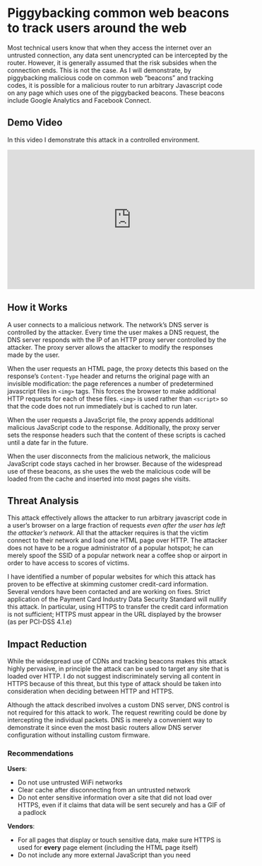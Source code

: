 # Piggybacking common web beacons to track users around the web

Most technical users know that when they access the internet over an untrusted connection, any data sent unencrypted can be intercepted by the router. However, it is generally assumed that the risk subsides when the connection ends. This is not the case. As I will demonstrate, by piggybacking malicious code on common web “beacons” and tracking codes, it is possible for a malicious router to run arbitrary Javascript code on any page which uses one of the piggybacked beacons. These beacons include Google Analytics and Facebook Connect.

Demo Video
----------

In this video I demonstrate this attack in a controlled environment.

<iframe width="560" height="315" src="http://www.youtube.com/embed/_BUg9NzdLd4" frameborder="0" allowfullscreen></iframe>

How it Works
------------

A user connects to a malicious network. The network’s DNS server is controlled by the attacker. Every time the user makes a DNS request, the DNS server responds with the IP of an HTTP proxy server controlled by the attacker. The proxy server allows the attacker to modify the responses made by the user.

When the user requests an HTML page, the proxy detects this based on the response’s `Content-Type` header and returns the original page with an invisible modification: the page references a number of predetermined javascript files in `<img>` tags. This forces the browser to make additional HTTP requests for each of these files. `<img>` is used rather than `<script>` so that the code does not run immediately but is cached to run later.

When the user requests a JavaScript file, the proxy appends additional malicious JavaScript code to the response. Additionally, the proxy server sets the response headers such that the content of these scripts is cached until a date far in the future.

When the user disconnects from the malicious network, the malicious JavaScript code stays cached in her browser. Because of the widespread use of these beacons, as she uses the web the malicious code will be loaded from the cache and inserted into most pages she visits.

Threat Analysis
---------------

This attack effectively allows the attacker to run arbitrary javascript code in a user’s browser on a large fraction of requests *even after the user has left the attacker’s network*. All that the attacker requires is that the victim connect to their network and load one HTML page over HTTP. The attacker does not have to be a rogue administrator of a popular hotspot; he can merely spoof the SSID of a popular network near a coffee shop or airport in order to have access to scores of victims.

I have identified a number of popular websites for which this attack has proven to be effective at skimming customer credit-card information. Several vendors have been contacted and are working on fixes. Strict application of the Payment Card Industry Data Security Standard will nullify this attack. In particular, using HTTPS to transfer the credit card information is not sufficient; HTTPS must appear in the URL displayed by the browser (as per PCI-DSS 4.1.e)

Impact Reduction
----------------

While the widespread use of CDNs and tracking beacons makes this attack highly pervasive, in principle the attack can be used to target any site that is loaded over HTTP. I do not suggest indiscriminately serving all content in HTTPS because of this threat, but this type of attack should be taken into consideration when deciding between HTTP and HTTPS.

Although the attack described involves a custom DNS server, DNS control is not required for this attack to work. The request rewriting could be done by intercepting the individual packets. DNS is merely a convenient way to demonstrate it since even the most basic routers allow DNS server configuration without installing custom firmware.

### Recommendations

**Users**:

- Do not use untrusted WiFi networks
- Clear cache after disconnecting from an untrusted network
- Do not enter sensitive information over a site that did not load over HTTPS, even if it claims that data will be sent securely and has a GIF of a padlock

**Vendors**:

- For all pages that display or touch sensitive data, make sure HTTPS is used for **every** page element (including the HTML page itself)
- Do not include any more external JavaScript than you need


